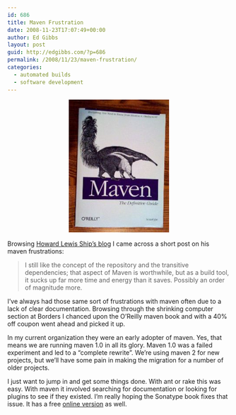 ```yaml
---
id: 686
title: Maven Frustration
date: 2008-11-23T17:07:49+00:00
author: Ed Gibbs
layout: post
guid: http://edgibbs.com/?p=686
permalink: /2008/11/23/maven-frustration/
categories:
  - automated builds
  - software development
---
```

<div align="center">
  <img src="/images/maven_book.jpg" />
</div>

Browsing [Howard Lewis Ship&#8217;s blog](http://tapestryjava.blogspot.com/2008/11/maven-displaying-version-number-in.html) I came across a short post on his maven frustrations:

> I still like the concept of the repository and the transitive dependencies; that aspect of Maven is worthwhile, but as a build tool, it sucks up far more time and energy than it saves. Possibly an order of magnitude more. 

I&#8217;ve always had those same sort of frustrations with maven often due to a lack of clear documentation. Browsing through the shrinking computer section at Borders I chanced upon the O&#8217;Reilly maven book and with a 40% off coupon went ahead and picked it up. 

In my current organization they were an early adopter of maven. Yes, that means we are running maven 1.0 in all its glory. Maven 1.0 was a failed experiment and led to a &#8220;complete rewrite&#8221;. We&#8217;re using maven 2 for new projects, but we&#8217;ll have some pain in making the migration for a number of older projects.

I just want to jump in and get some things done. With ant or rake this was easy. With maven it involved searching for documentation or looking for plugins to see if they existed. I&#8217;m really hoping the Sonatype book fixes that issue. It has a free [online version](http://books.sonatype.com/maven-book/reference/public-book.html) as well.